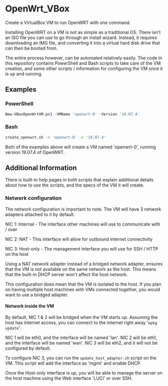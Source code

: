 # OpenWrt_VBox

Create a VirtualBox VM to run OpenWRT with one command.

Installing OpenWRT on a VM is not as simple as a traditional OS.
There isn't an ISO file you can use to go through an install wizard.
Instead, it requires downloading an IMG file, and converting it into a
virtual hard disk drive that can then be booted from.

The entire process however, can be automated relatively easily.
The code in this repository contains PowerShell and Bash scripts
to take care of the VM creation, and some other scripts / information
for configuring the VM once it is up and running.

## Examples

### PowerShell

```powershell
New-VBoxOpenWrtVM.ps1 -VMName 'openwrt-0' -Version '19.07.4'
```

### Bash

```bash
create_openwrt.sh -n 'openwrt-0' -v '19.07.4'
```

Both of the examples above will create a VM named 'openwrt-0',
running version 19.07.4 of OpenWRT.

## Additional Information

There is built-in help pages in both scripts that explain additional
details about how to use the scripts,
and the specs of the VM it will create.

### Network configuration

The network configuration is important to note.
The VM will have 3 network adapters attached to it by default.

NIC 1: Internal
    - The interface other machines will use to communicate with / over

NIC 2: NAT
    - This interface will allow for outbound internet connectivity

NIC 3: Host-only
    - The management interface you will use for SSH / HTTP on the host

Using a NAT network adapter instead of a bridged network adapter,
ensures that the VM is not available on the same network as the host.
This means that the built-in DHCP server won't affect the host network.

This configuration does mean that the VM is isolated to the host.
If you plan on having multiple host machines with VMs connected
together, you would want to use a bridged adapter.

#### Network inside the VM

By default, NIC 1 & 2 will be bridged when the VM starts up.
Assuming the host has internet access,
you can connect to the internet right away '`opkg update`'.

NIC 1 will be eth0, and the interface will be named 'lan'.
NIC 2 will be eth1, and the interface will be named 'wan'.
NIC 3 will be eth2, and it will not be configured by default.

To configure NIC 3, you can run the `update_host_adapter.sh` script
on the VM.
This script will add the interface as 'mgmt' and enable DHCP.

Once the Host-only interface is up,
you will be able to manage the server on the host machine using
the Web interface 'LUCI' or over SSH.
